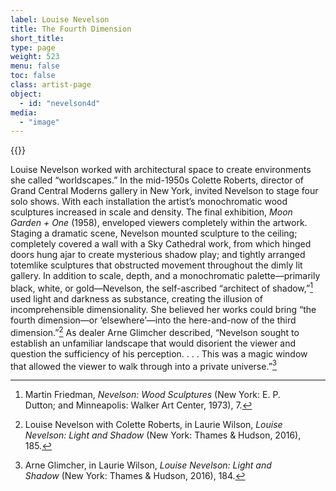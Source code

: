 ```yaml
---
label: Louise Nevelson
title: The Fourth Dimension
short_title:
type: page
weight: 523
menu: false
toc: false
class: artist-page
object:
  - id: "nevelson4d"
media:
  - "image"
---
```

{{<q-figure id="nevelson4d">}}

Louise Nevelson worked with architectural space to create environments she called “worldscapes.” In the mid-1950s Colette Roberts, director of Grand Central Moderns gallery in New York, invited Nevelson to stage four solo shows. With each installation the artist’s monochromatic wood sculptures increased in scale and density. The final exhibition, *Moon Garden + One* (1958), enveloped viewers completely within the artwork. Staging a dramatic scene, Nevelson mounted sculpture to the ceiling; completely covered a wall with a Sky Cathedral work, from which hinged doors hung ajar to create mysterious shadow play; and tightly arranged totemlike sculptures that obstructed movement throughout the dimly lit gallery. In addition to scale, depth, and a monochromatic palette—primarily black, white, or gold—Nevelson, the self-ascribed “architect of shadow,”[^1] used light and darkness as substance, creating the illusion of incomprehensible dimensionality. She believed her works could bring “the fourth dimension—or ‘elsewhere’—into the here-and-now of the third dimension.”[^2] As dealer Arne Glimcher described, “Nevelson sought to establish an unfamiliar landscape that would disorient the viewer and question the sufficiency of his perception. . . . This was a magic window that allowed the viewer to walk through into a private universe.”[^3]

[^1]: Martin Friedman, *Nevelson: Wood Sculptures* (New York: E. P. Dutton; and Minneapolis: Walker Art Center, 1973), 7.

[^2]: Louise Nevelson with Colette Roberts, in Laurie Wilson, *Louise Nevelson: Light and Shadow* (New York: Thames & Hudson, 2016), 185.

[^3]: Arne Glimcher, in Laurie Wilson, *Louise Nevelson: Light and Shadow* (New York: Thames & Hudson, 2016), 184.
